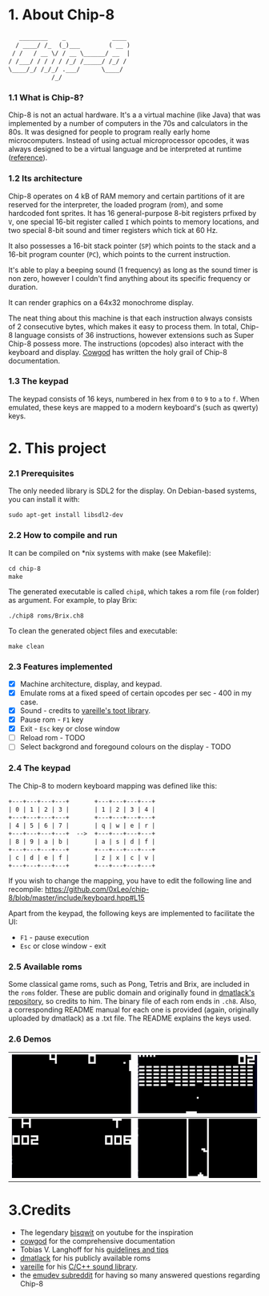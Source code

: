 # 1. About Chip-8
```
   ________    _             ____ 
  / ____/ /_  (_)___        ( __ )
 / /   / __ \/ / __ \______/ __  |
/ /___/ / / / / /_/ /_____/ /_/ / 
\____/_/ /_/_/ .___/      \____/  
            /_/                   
```

### 1.1 What is Chip-8?
Chip-8 is not an actual hardware. It's a a virtual machine (like Java) that was implemented by a number of computers in the 70s and calculators in the 80s. It was designed for people to program really early home microcomputers. Instead of using actual microprocessor opcodes, it was always designed to be a virtual language and be interpreted at runtime ([reference](http://www.emulator101.com/introduction-to-chip-8.html)).

### 1.2 Its architecture
Chip-8 operates on 4 kB of RAM memory and certain partitions of it are reserved for the interpreter, the loaded program (rom), and some hardcoded font sprites. It has 16 general-purpose 8-bit registers prfixed by `V`, one special 16-bit register called `I` which points to memory locations, and two special 8-bit sound and timer registers which tick at 60 Hz.  

It also possesses a 16-bit stack pointer (`SP`) which points to the stack and a 16-bit program counter (`PC`), which points to the current instruction.  

It's able to play  a beeping sound (1 frequency) as long as the sound timer is non zero, however I couldn't find anything about its specific frequency or duration.  

It can render graphics on a 64x32 monochrome display.  

The neat thing about this machine is that each instruction always consists of 2 consecutive bytes, which makes it easy to process them. In total, Chip-8 language consists of 36 instructions, however extensions such as Super Chip-8 possess more. The instructions (opcodes) also interact with the keyboard and display. [Cowgod](http://devernay.free.fr/hacks/chip8/C8TECH10.HTM#0.0) has written the holy grail of Chip-8 documentation.


### 1.3 The keypad
The keypad consists of 16 keys, numbered in hex from `0` to `9` to `a` to `f`. When emulated, these keys are mapped to a modern keyboard's (such as qwerty) keys.

# 2. This project

### 2.1 Prerequisites
The only needed library is SDL2 for the display. On Debian-based systems, you can install it with:
```
sudo apt-get install libsdl2-dev
```

### 2.2 How to compile and run
It can be compiled on \*nix systems with make (see Makefile):
```
cd chip-8
make
```
The generated executable is called `chip8`, which takes a rom file (`rom` folder) as argument. For example, to play Brix:
```
./chip8 roms/Brix.ch8
```
To clean the generated object files and executable:
```
make clean
```

### 2.3 Features implemented 
- [x] Machine architecture, display, and keypad.
- [x] Emulate roms at a fixed speed of certain opcodes per sec - 400 in my case.
- [x] Sound - credits to [vareille's toot library](https://github.com/vareille/toot).
- [x] Pause rom - `F1` key
- [x] Exit - `Esc` key or close window
- [ ] Reload rom - TODO
- [ ] Select backgrond and foregound colours on the display - TODO

### 2.4 The keypad

The Chip-8 to modern keyboard mapping was defined like this:
```
+---+---+---+---+       +---+---+---+---+
| 0 | 1 | 2 | 3 |       | 1 | 2 | 3 | 4 |
+---+---+---+---+       +---+---+---+---+
| 4 | 5 | 6 | 7 |       | q | w | e | r |
+---+---+---+---+  -->  +---+---+---+---+
| 8 | 9 | a | b |       | a | s | d | f |
+---+---+---+---+       +---+---+---+---+
| c | d | e | f |       | z | x | c | v |
+---+---+---+---+       +---+---+---+---+
```
If you wish to change the mapping, you have to edit the following line and recompile:
https://github.com/0xLeo/chip-8/blob/master/include/keyboard.hpp#L15

Apart from the keypad, the following keys are implemented to facilitate the UI:
* `F1` - pause execution
* `Esc` or close window - exit


### 2.5 Available roms
Some classical game roms, such as Pong, Tetris and Brix, are included in the `roms` folder. These are public domain and originally found in [dmatlack's repository](https://github.com/dmatlack/chip8), so credits to him. The binary file of each rom ends in `.ch8`. Also, a corresponding README manual for each one is provided (again, originally uploaded by dmatlack) as a .txt file. The README explains the keys used.


### 2.6 Demos

![](https://raw.githubusercontent.com/0xLeo/chip-8/master/pics/pong.gif)  |  ![](https://raw.githubusercontent.com/0xLeo/chip-8/master/pics/brix.gif)
:-------------------------:|:-------------------------:
![](https://raw.githubusercontent.com/0xLeo/chip-8/master/pics/coin.gif)  |  ![](https://raw.githubusercontent.com/0xLeo/chip-8/master/pics/tetris.gif)

# 3.Credits
* The legendary [bisqwit](https://www.youtube.com/watch?v=rpLoS7B6T94) on youtube for the inspiration
* [cowgod](http://devernay.free.fr/hacks/chip8/C8TECH10.HTM#0.0) for the comprehensive documentation
* Tobias V. Langhoff for his [guidelines and tips](https://tobiasvl.github.io/blog/write-a-chip-8-emulator/)
* [dmatlack](https://github.com/dmatlack/chip8) for his publicly available roms
* [vareille](https://github.com/vareille/) for his [C/C++ sound library](https://github.com/vareille/toot).
* the [emudev subreddit](https://www.reddit.com/r/EmuDev/) for having so many answered questions regarding Chip-8
